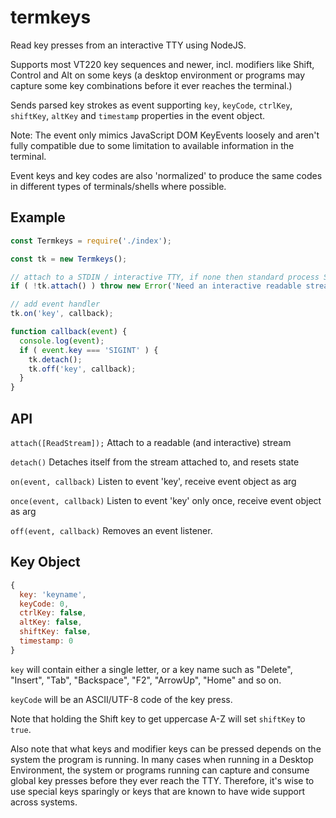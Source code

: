 termkeys
========

Read key presses from an interactive TTY using NodeJS.

Supports most VT220 key sequences and newer, incl. modifiers like Shift, Control
and Alt on some keys (a desktop environment or programs may capture some key
combinations before it ever reaches the terminal.)

Sends parsed key strokes as event supporting `key`, `keyCode`, `ctrlKey`,
`shiftKey`, `altKey` and `timestamp` properties in the event object.

Note: The event only mimics JavaScript DOM KeyEvents loosely and aren't fully
compatible due to some limitation to available information in the terminal.

Event keys and key codes are also 'normalized' to produce the same codes in
different types of terminals/shells where possible.

Example
-------

```javascript
const Termkeys = require('./index');

const tk = new Termkeys();

// attach to a STDIN / interactive TTY, if none then standard process STDIN is used.
if ( !tk.attach() ) throw new Error('Need an interactive readable stream.');

// add event handler
tk.on('key', callback);

function callback(event) {
  console.log(event);
  if ( event.key === 'SIGINT' ) {
    tk.detach();
    tk.off('key', callback);
  }
}
```

API
---

`attach([ReadStream]);` Attach to a readable (and interactive) stream

`detach()` Detaches itself from the stream attached to, and resets state

`on(event, callback)` Listen to event 'key', receive event object as arg

`once(event, callback)` Listen to event 'key' only once, receive event object as arg

`off(event, callback)` Removes an event listener.

Key Object
----------

```javascript
{
  key: 'keyname',
  keyCode: 0,
  ctrlKey: false,
  altKey: false,
  shiftKey: false,
  timestamp: 0
}
```

`key` will contain either a single letter, or a key name such as "Delete",
"Insert", "Tab", "Backspace", "F2", "ArrowUp", "Home" and so on.

`keyCode` will be an ASCII/UTF-8 code of the key press.

Note that holding the Shift key to get uppercase A-Z will set `shiftKey` to `true`.

Also note that what keys and modifier keys can be pressed depends on the system
the program is running. In many cases when running in a Desktop Environment, the
system or programs running can capture and consume global key presses before they
ever reach the TTY. Therefore, it's wise to use special keys sparingly or keys
that are known to have wide support across systems.
